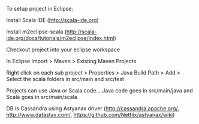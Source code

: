 To setup project in Eclipse:

Install Scala IDE  (http://scala-ide.org)

Install m2eclipse-scala (http://scala-ide.org/docs/tutorials/m2eclipse/index.html)

Checkout project into your eclipse workspace

In Eclipse Import > Maven > Existing Maven Projects

Right click on each sub project > Properties > Java Build Path > Add > Select the scala folders in src/main and src/test




Projects can use Java or Scala code... Java code goes in src/main/java and Scala goes in src/main/scala


DB is Cassandra using Astyanax driver (http://cassandra.apache.org/, http://www.datastax.com/, https://github.com/Netflix/astyanax/wiki)




